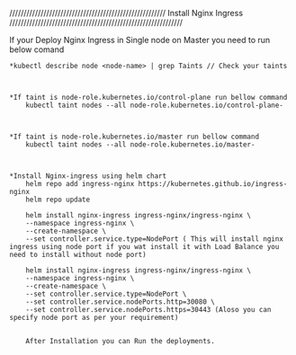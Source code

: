 
/////////////////////////////////////////////////////// Install Nginx Ingress /////////////////////////////////////////////////////////////

If your Deploy Nginx Ingress in Single node on Master you  need to run below comand

    *kubectl describe node <node-name> | grep Taints // Check your taints



    *If taint is node-role.kubernetes.io/control-plane run bellow command
        kubectl taint nodes --all node-role.kubernetes.io/control-plane-



    *If taint is node-role.kubernetes.io/master run bellow command
        kubectl taint nodes --all node-role.kubernetes.io/master-

        

    *Install Nginx-ingress using helm chart 
        helm repo add ingress-nginx https://kubernetes.github.io/ingress-nginx
        helm repo update
        
        helm install nginx-ingress ingress-nginx/ingress-nginx \
        --namespace ingress-nginx \
        --create-namespace \
        --set controller.service.type=NodePort ( This will install nginx ingress using node port if you wat install it with Load Balance you need to install without node port)

        helm install nginx-ingress ingress-nginx/ingress-nginx \
        --namespace ingress-nginx \
        --create-namespace \
        --set controller.service.type=NodePort \
        --set controller.service.nodePorts.http=30080 \
        --set controller.service.nodePorts.https=30443 (Aloso you can specify node port as per your requirement)


        After Installation you can Run the deployments. 

    
